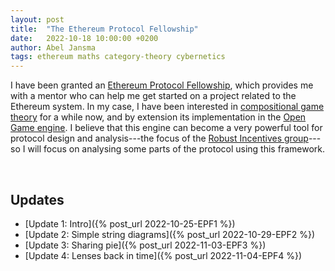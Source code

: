 ```yaml
---
layout: post
title:  "The Ethereum Protocol Fellowship"
date:   2022-10-18 10:00:00 +0200
author: Abel Jansma
tags: ethereum maths category-theory cybernetics
---
```


I have been granted an [Ethereum Protocol Fellowship](https://blog.ethereum.org/2022/09/01/ethereum-protocol-fellowship-third), which provides me with a mentor who can help me get started on a project related to the Ethereum system. In my case, I have been interested in [compositional game theory](https://arxiv.org/abs/1603.04641) for a while now, and by extension its implementation in the [Open Game engine](https://github.com/jules-hedges/open-games-hs). I believe that this engine can become a very powerful tool for protocol design and analysis---the focus of the [Robust Incentives group](https://ethereum.github.io/rig/)---so I will focus on analysing some parts of the protocol using this framework. 

<br>

## Updates

- [Update 1: Intro]({% post_url 2022-10-25-EPF1 %})
- [Update 2: Simple string diagrams]({% post_url 2022-10-29-EPF2 %})
- [Update 3: Sharing pie]({% post_url 2022-11-03-EPF3 %})
- [Update 4: Lenses back in time]({% post_url 2022-11-04-EPF4 %})